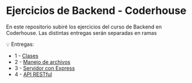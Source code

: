 # Ejercicios de Backend - Coderhouse

En este repositorio subiré los ejercicios del curso de Backend en Coderhouse. Las distintas entregas serán separadas en ramas

💡 Entregas:

- 1 - [Clases](https://github.com/LucasSansberro/Ejercicios-Backend-Coderhouse/tree/entrega-1)
- 2 - [Manejo de archivos](https://github.com/LucasSansberro/Ejercicios-Backend-Coderhouse/tree/entrega-2)
- 3 - [Servidor con Express](https://github.com/LucasSansberro/Ejercicios-Backend-Coderhouse/tree/entrega-3)
- 4 - [API RESTful](https://github.com/LucasSansberro/Ejercicios-Backend-Coderhouse/tree/entrega-4)
